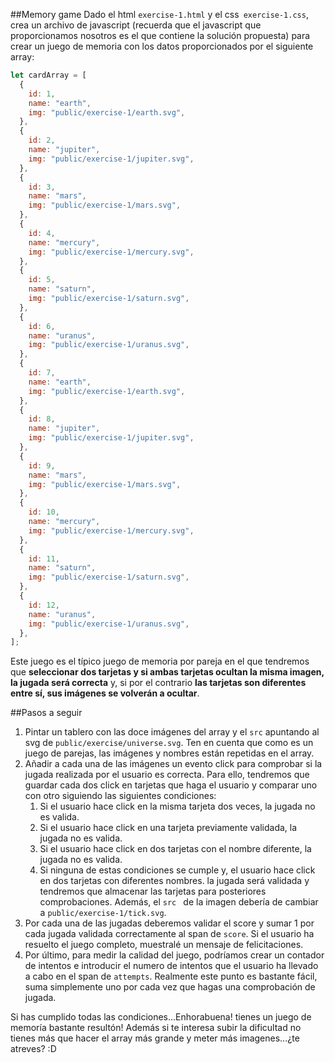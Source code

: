 ##Memory game
Dado el html `exercise-1.html` y el css` exercise-1.css`, crea un archivo de javascript (recuerda que el
javascript que
proporcionamos nosotros es el que contiene la solución propuesta) para crear un juego de memoria con
los datos proporcionados por el siguiente array:

```js
let cardArray = [
  {
    id: 1,
    name: "earth",
    img: "public/exercise-1/earth.svg",
  },
  {
    id: 2,
    name: "jupiter",
    img: "public/exercise-1/jupiter.svg",
  },
  {
    id: 3,
    name: "mars",
    img: "public/exercise-1/mars.svg",
  },
  {
    id: 4,
    name: "mercury",
    img: "public/exercise-1/mercury.svg",
  },
  {
    id: 5,
    name: "saturn",
    img: "public/exercise-1/saturn.svg",
  },
  {
    id: 6,
    name: "uranus",
    img: "public/exercise-1/uranus.svg",
  },
  {
    id: 7,
    name: "earth",
    img: "public/exercise-1/earth.svg",
  },
  {
    id: 8,
    name: "jupiter",
    img: "public/exercise-1/jupiter.svg",
  },
  {
    id: 9,
    name: "mars",
    img: "public/exercise-1/mars.svg",
  },
  {
    id: 10,
    name: "mercury",
    img: "public/exercise-1/mercury.svg",
  },
  {
    id: 11,
    name: "saturn",
    img: "public/exercise-1/saturn.svg",
  },
  {
    id: 12,
    name: "uranus",
    img: "public/exercise-1/uranus.svg",
  },
];
```

Este juego es el típico juego de memoria por pareja en el que tendremos que **seleccionar dos tarjetas y si ambas tarjetas
ocultan la misma imagen, la jugada será correcta** y, si por el contrario **las tarjetas son diferentes entre sí, sus
imágenes se volverán a ocultar**.

##Pasos a seguir

1.  Pintar un tablero con las doce imágenes del array y el `src` apuntando al svg de `public/exercise/universe.svg`.
    Ten en cuenta que como es un juego de parejas, las imágenes y nombres están repetidas en el array.
2.  Añadir a cada una de las imágenes un evento click para comprobar si la jugada realizada por el usuario es correcta.
    Para ello, tendremos que guardar cada dos click en tarjetas que haga el usuario y comparar uno con otro siguiendo
    las siguientes condiciones:
    1. Si el usuario hace click en la misma tarjeta dos veces, la jugada no es valida.
    2. Si el usuario hace click en una tarjeta previamente validada, la jugada no es valida.
    3. Si el usuario hace click en dos tarjetas con el nombre diferente, la jugada no es valida.
    4. Si ninguna de estas condiciones se cumple y, el usuario hace click en dos tarjetas con diferentes nombres. la jugada será validada y tendremos que almacenar las tarjetas para posteriores comprobaciones. Además, el `src ` de la imagen debería de cambiar a `public/exercise-1/tick.svg`.
3.  Por cada una de las jugadas deberemos validar el score y sumar 1 por cada jugada validada correctamente al span
    de `score`. Si el
    usuario ha resuelto el juego completo, muestralé un mensaje de felicitaciones.
4.  Por último, para medir la calidad del juego, podríamos crear un contador de intentos e introducir el numero de
    intentos que el usuario ha llevado a cabo en el span de `attempts`. Realmente este punto es bastante fácil, suma
    simplemente uno por cada vez que hagas una comprobación de jugada.

Si has cumplido todas las condiciones...Enhorabuena! tienes un juego de memoría bastante resultón! Además si te
interesa subir la dificultad no tienes más que hacer el array más grande y meter más imagenes...¿te atreves? :D
